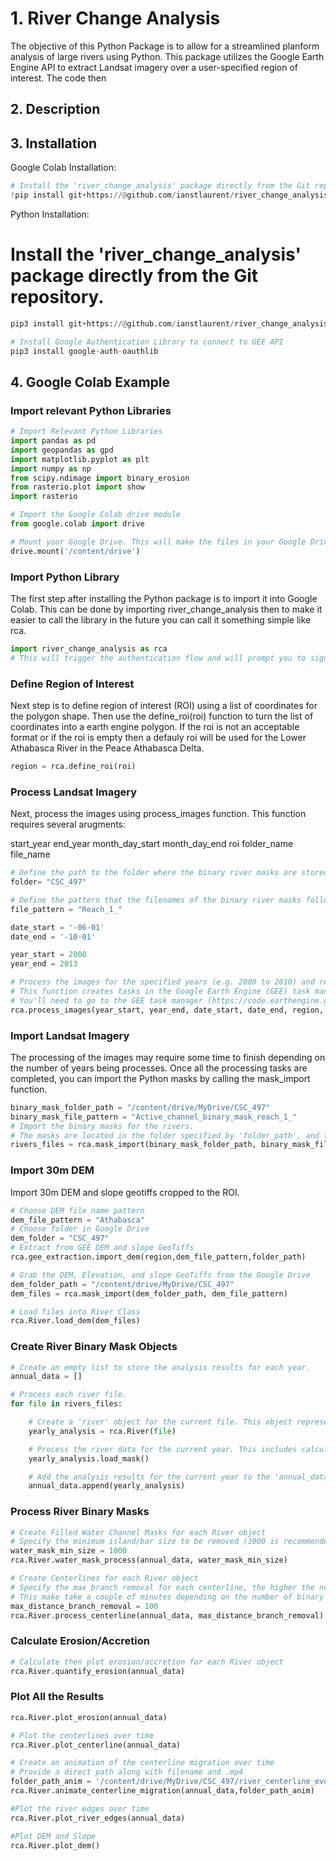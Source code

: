 # 1. River Change Analysis

The objective of this Python Package is to allow for a streamlined planform analysis of large rivers using Python. This package utilizes the Google Earth Engine API to extract Landsat imagery over a user-specified region of interest. The code then

## 2. Description


## 3. Installation

Google Colab Installation:

```python
# Install the 'river_change_analysis' package directly from the Git repository.
!pip install git+https://@github.com/ianstlaurent/river_change_analysis.git
```

Python Installation:

# Install the 'river_change_analysis' package directly from the Git repository.
```python
pip3 install git+https://@github.com/ianstlaurent/river_change_analysis.git

# Install Google Authentication Library to connect to GEE API
pip3 install google-auth-oauthlib
```

## 4. Google Colab Example

### Import relevant Python Libraries

```python
# Import Relevant Python Libraries
import pandas as pd
import geopandas as gpd
import matplotlib.pyplot as plt
import numpy as np
from scipy.ndimage import binary_erosion
from rasterio.plot import show
import rasterio

# Import the Google Colab drive module
from google.colab import drive

# Mount your Google Drive. This will make the files in your Google Drive accessible from this Google Colab notebook.You'll be prompted to sign in to your Google account, and you'll need to allow Colab to access your Google Drive.
drive.mount('/content/drive')
```

### Import Python Library

The first step after installing the Python package is to import it into Google Colab. This can be done by importing river_change_analysis then to make it easier to call the library in the future you can call it something simple like rca.

```python
import river_change_analysis as rca
# This will trigger the authentication flow and will prompt you to sign in to your Google account. You'll need to allow the Earth Engine Python API to access your account, then you'll be given a code to paste into the prompt in Google Colab.
```
### Define Region of Interest

Next step is to define region of interest (ROI) using a list of coordinates for the polygon shape. Then use the define_roi(roi) function to turn the list of coordinates into a earth engine polygon.  If the roi is not an acceptable format or if the roi is empty then a defauly roi will be used for the Lower Athabasca River in the Peace Athabasca Delta.

```python
region = rca.define_roi(roi)
```

### Process Landsat Imagery

Next, process the images using process_images function. This function requires several arugments:

start_year
end_year
month_day_start
month_day_end
roi
folder_name
file_name

```python
# Define the path to the folder where the binary river masks are stored.
folder= "CSC_497"

# Define the pattern that the filenames of the binary river masks follow.
file_pattern = "Reach_1_"

date_start = '-06-01'
date_end = '-10-01'

year_start = 2000
year_end = 2013

# Process the images for the specified years (e.g. 2000 to 2010) and region.
# This function creates tasks in the Google Earth Engine (GEE) task manager.
# You'll need to go to the GEE task manager (https://code.earthengine.google.com/tasks) and accept the tasks to start the processing.
rca.process_images(year_start, year_end, date_start, date_end, region, folder, file_pattern)
```

### Import Landsat Imagery

The processing of the images may require some time to finish depending on the number of years being processes. Once all the processing tasks are completed, you can import the Python masks by calling the mask_import function.

```python
binary_mask_folder_path = "/content/drive/MyDrive/CSC_497"
binary_mask_file_pattern = "Active_channel_binary_mask_reach_1_"
# Import the binary masks for the rivers.
# The masks are located in the folder specified by 'folder_path', and their filenames follow the pattern specified by 'file_pattern'.
rivers_files = rca.mask_import(binary_mask_folder_path, binary_mask_file_pattern)
```

### Import 30m DEM

Import 30m DEM and slope geotiffs cropped to the ROI.

```python
# Choose DEM file name pattern
dem_file_pattern = "Athabasca"
# Choose folder in Google Drive
dem_folder = "CSC_497"
# Extract from GEE DEM and slope GeoTiffs
rca.gee_extraction.import_dem(region,dem_file_pattern,folder_path)

# Grab the DEM, Elevation, and slope GeoTiffs from the Google Drive
dem_folder_path = "/content/drive/MyDrive/CSC_497"
dem_files = rca.mask_import(dem_folder_path, dem_file_pattern)

# Load files into River Class
rca.River.load_dem(dem_files)
```

### Create River Binary Mask Objects

```python
# Create an empty list to store the analysis results for each year.
annual_data = []

# Process each river file.
for file in rivers_files:

    # Create a 'river' object for the current file. This object represents a river for a specific year.
    yearly_analysis = rca.River(file)

    # Process the river data for the current year. This includes calculating the river width and identifying areas of erosion and accretion.
    yearly_analysis.load_mask()

    # Add the analysis results for the current year to the 'annual_data' list.
    annual_data.append(yearly_analysis)
```

### Process River Binary Masks

```python
# Create Filled Water Channel Masks for each River object
# Specify the minimum island/bar size to be removed (1000 is recommended)
water_mask_min_size = 1000
rca.River.water_mask_process(annual_data, water_mask_min_size)

# Create Centerlines for each River object
# Specify the max branch removal for each centerline, the higher the number the more points removed from the centerline (100 is recommended)
# This make take a couple of minutes depending on the number of binary masks
max_distance_branch_removal = 100
rca.River.process_centerline(annual_data, max_distance_branch_removal)
```

### Calculate Erosion/Accretion

```python
# Calculate then plot erosion/accretion for each River object
rca.River.quantify_erosion(annual_data)
```

### Plot All the Results

```python
rca.River.plot_erosion(annual_data)

# Plot the centerlines over time
rca.River.plot_centerline(annual_data)

# Create an animation of the centerline migration over time
# Provide a direct path along with filename and .mp4
folder_path_anim = '/content/drive/MyDrive/CSC_497/river_centerline_evolution.mp4'
rca.River.animate_centerline_migration(annual_data,folder_path_anim)

#Plot the river edges over time
rca.River.plot_river_edges(annual_data)

#Plot DEM and Slope
rca.River.plot_dem()
```









